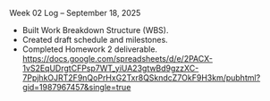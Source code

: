  Week 02 Log – September 18, 2025
- Built Work Breakdown Structure (WBS).
- Created draft schedule and milestones.
- Completed Homework 2 deliverable.
https://docs.google.com/spreadsheets/d/e/2PACX-1vS2EqUDrgtCFPsp7WT_yiUA23gtwBd9gzzXC-7PpjhkOJRT2F9nQoPrHxG2Txr8QSkndcZ7OkF9H3km/pubhtml?gid=1987967457&single=true
